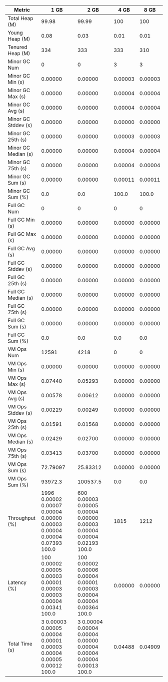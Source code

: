 | Metric | 1 GB | 2 GB | 4 GB | 8 GB |
|------|----|----|----|----|
| Total Heap (M) | 99.98 | 99.99 | 100 | 100 |
| Young Heap (M) | 0.08 | 0.03 | 0.01 | 0.01 |
| Tenured Heap (M) | 334 | 333 | 333 | 310 |
| Minor GC Num | 0 | 0 | 3 | 3 |
| Minor GC Min (s) | 0.00000 | 0.00000 | 0.00003 | 0.00003 |
| Minor GC Max (s) | 0.00000 | 0.00000 | 0.00004 | 0.00004 |
| Minor GC Avg (s) | 0.00000 | 0.00000 | 0.00004 | 0.00004 |
| Minor GC Stddev (s) | 0.00000 | 0.00000 | 0.00000 | 0.00000 |
| Minor GC 25th (s) | 0.00000 | 0.00000 | 0.00003 | 0.00003 |
| Minor GC Median (s) | 0.00000 | 0.00000 | 0.00004 | 0.00004 |
| Minor GC 75th (s) | 0.00000 | 0.00000 | 0.00004 | 0.00004 |
| Minor GC Sum (s) | 0.00000 | 0.00000 | 0.00011 | 0.00011 |
| Minor GC Sum (%) | 0.0 | 0.0 | 100.0 | 100.0 |
| Full GC Num | 0 | 0 | 0 | 0 |
| Full GC Min (s) | 0.00000 | 0.00000 | 0.00000 | 0.00000 |
| Full GC Max (s) | 0.00000 | 0.00000 | 0.00000 | 0.00000 |
| Full GC Avg (s) | 0.00000 | 0.00000 | 0.00000 | 0.00000 |
| Full GC Stddev (s) | 0.00000 | 0.00000 | 0.00000 | 0.00000 |
| Full GC 25th (s) | 0.00000 | 0.00000 | 0.00000 | 0.00000 |
| Full GC Median (s) | 0.00000 | 0.00000 | 0.00000 | 0.00000 |
| Full GC 75th (s) | 0.00000 | 0.00000 | 0.00000 | 0.00000 |
| Full GC Sum (s) | 0.00000 | 0.00000 | 0.00000 | 0.00000 |
| Full GC Sum (%) | 0.0 | 0.0 | 0.0 | 0.0 |
| VM Ops Num | 12591 | 4218 | 0 | 0 |
| VM Ops Min (s) | 0.00000 | 0.00000 | 0.00000 | 0.00000 |
| VM Ops Max (s) | 0.07440 | 0.05293 | 0.00000 | 0.00000 |
| VM Ops Avg (s) | 0.00578 | 0.00612 | 0.00000 | 0.00000 |
| VM Ops Stddev (s) | 0.00229 | 0.00249 | 0.00000 | 0.00000 |
| VM Ops 25th (s) | 0.01591 | 0.01568 | 0.00000 | 0.00000 |
| VM Ops Median (s) | 0.02429 | 0.02700 | 0.00000 | 0.00000 |
| VM Ops 75th (s) | 0.03413 | 0.03700 | 0.00000 | 0.00000 |
| VM Ops Sum (s) | 72.79097 | 25.83312 | 0.00000 | 0.00000 |
| VM Ops Sum (%) | 93972.3 | 100537.5 | 0.0 | 0.0 |
| Throughput (%) | 1996	0.00002	0.00007	0.00004	0.00000	0.00003	0.00004	0.00004	0.07393	100.0 | 600	0.00003	0.00005	0.00004	0.00000	0.00003	0.00004	0.00004	0.02193	100.0 | 1815 | 1212 |
| Latency (%) | 100	0.00002	0.00005	0.00003	0.00001	0.00003	0.00003	0.00004	0.00341	100.0 | 100	0.00002	0.00006	0.00004	0.00001	0.00003	0.00004	0.00004	0.00364	100.0 | 0.00000 | 0.00000 |
| Total Time (s) | 3	0.00003	0.00005	0.00004	0.00001	0.00003	0.00004	0.00005	0.00012	100.0 | 3	0.00004	0.00004	0.00004	0.00000	0.00004	0.00004	0.00004	0.00013	100.0 | 0.04488 | 0.04909 |
